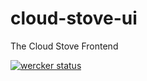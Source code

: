 # cloud-stove-ui
The Cloud Stove Frontend

[![wercker status](https://app.wercker.com/status/b45c53af564143d46d25dc45aaa3dfe4/s/master "wercker status")](https://app.wercker.com/project/bykey/b45c53af564143d46d25dc45aaa3dfe4)
